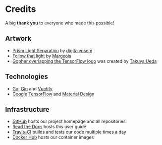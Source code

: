 # Credits

A big **thank you** to everyone who made this possible!

## Artwork ##

* [Prism Light Separation](https://www.flickr.com/photos/digitalvosem/44622462042/in/dateposted/) by [digitalvosem](https://www.flickr.com/photos/digitalvosem/)
* [Follow that light](https://www.flickr.com/photos/32658783@N03/24226085838/in/faves-12602671@N04/) by [Margeois](https://www.flickr.com/photos/32658783@N03/)
* [Gopher overlapping the TensorFlow logo](img/tensorgologo.png) was created by [Takuya Ueda](https://github.com/tenntenn)

## Technologies ##
* [Go](https://golang.org/), [Gin](https://gin-gonic.github.io/gin/) and [Vuetify](https://vuetifyjs.com/en/)
* [Google](https://developers.google.com/) [TensorFlow](https://www.tensorflow.org/) and [Material Design](https://material.io/)

## Infrastructure ##

* [GitHub](https://pages.github.com/) hosts our project homepage and all repositories
* [Read the Docs](https://readthedocs.org/) hosts this user guide
* [Travis-CI](https://travis-ci.org/photoprism/photoprism) builds and tests our code multiple times a day
* [Docker Hub](https://hub.docker.com/r/photoprism/photoprism/) hosts our container images
